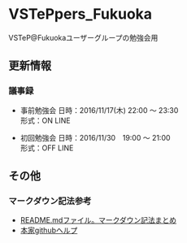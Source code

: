 # VSTePpers_Fukuoka
VSTeP@Fukuokaユーザーグループの勉強会用

## 更新情報
### 議事録
* 事前勉強会
日時：2016/11/17(木) 22:00 ～ 23:30  
形式：ON LINE

* 初回勉強会
日時：2016/11/30　19:00 ～ 21:00  
形式：OFF LINE

## その他
### マークダウン記法参考
* [README.mdファイル。マークダウン記法まとめ](http://codechord.com/2012/01/readme-markdown/)
* [本家githubヘルプ](https://help.github.com/categories/writing-on-github/)
